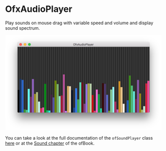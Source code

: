 # OfxAudioPlayer

Play sounds on mouse drag with variable speed and volume and display sound spectrum.

![OfxAudioPlayer capture](OfxAudioPlayer.png)

You can take a look at the full documentation of the `ofSoundPlayer` class [here](http://openframeworks.cc/documentation/sound/ofSoundPlayer/) or at the [Sound chapter](http://openframeworks.cc/ofBook/chapters/sound.html#gettingstartedwithsoundfiles) of the ofBook.
